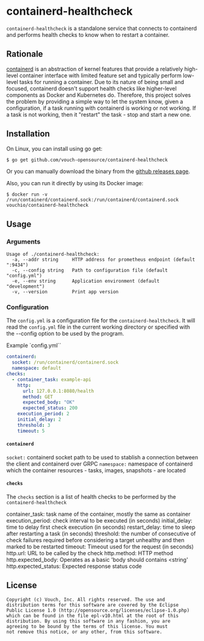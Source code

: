 # containerd-healthcheck

`containerd-healthcheck` is a standalone service that connects to containerd and performs health checks to know when to restart a container.

## Rationale

[containerd](https://containerd.io/) is an abstraction of kernel features that provide a relatively high-level container interface with limited feature set and typically perform low-level tasks for running a container. Due to its nature of being small and focused, containerd doesn't support health checks like higher-level components as Docker and Kubernetes do. Therefore, this project solves the problem by providing a simple way to let the system know, given a configuration, if a task running with containerd is working or not working. If a task is not working, then it "restart" the task - stop and start a new one.

## Installation

On Linux, you can install using go get:

```bash
$ go get github.com/vouch-opensource/containerd-healthcheck
```

Or you can manually download the binary from the [github releases page](https://github.com/vouch-opensource/containerd-healthcheck/releases).

Also, you can run it directly by using its Docker image:

```
$ docker run -v /run/containerd/containerd.sock:/run/containerd/containerd.sock vouchio/containerd-healthcheck
```

## Usage

### Arguments

```
Usage of ./containerd-healthcheck:
  -a, --addr string     HTTP address for prometheus endpoint (default ":9434")
  -c, --config string   Path to configuration file (default "config.yml")
  -e, --env string      Application environment (default "development")
  -v, --version         Print app version
````

### Configuration

The `config.yml` is a configuration file for the `containerd-healthcheck`. It will read the `config.yml` file in the current working directory or specified with the --config option to be used by the program.

Example `config.yml``

```yaml
containerd:
  socket: /run/containerd/containerd.sock
  namespace: default
checks:
  - container_task: example-api
    http:
      url: 127.0.0.1:8080/health
      method: GET
      expected_body: "OK"
      expected_status: 200
    execution_period: 2
    initial_delay: 2
    threshold: 3
    timeout: 5
```

#### `containerd`

`socket:` containerd socket path to be used to stablish a connection between the client and containerd over GRPC
`namespace:` namespace of containerd which the container resources - tasks, images, snapshots - are located

#### `checks`

The `checks` section is a list of health checks to be performed by the `containerd-healthcheck`

container_task: task name of the container, mostly the same as container
execution_period: check interval to be executed (in seconds)
initial_delay: time to delay first check execution (in seconds)
restart_delay: time to sleep after restarting a task (in seconds)
threshold: the number of consecutive of check failures required before considering a target unhealthy and then marked to be restarted
timeout: Timeout used for the request (in seconds)
http.url: URL to be called by the check
http.method: HTTP method
http.expected_body: Operates as a basic 'body should contains <string'
http.expected_status: Expected response status code

## License ##

    Copyright (c) Vouch, Inc. All rights reserved. The use and
    distribution terms for this software are covered by the Eclipse
    Public License 1.0 (http://opensource.org/licenses/eclipse-1.0.php)
    which can be found in the file epl-v10.html at the root of this
    distribution. By using this software in any fashion, you are
    agreeing to be bound by the terms of this license. You must
    not remove this notice, or any other, from this software.
